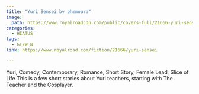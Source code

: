```yaml
---
title: "Yuri Sensei by phmmoura"
image:
  path: https://www.royalroadcdn.com/public/covers-full/21666-yuri-sensei.jpg
categories:
  - HIATUS
tags:
  - GL/WLW
link: https://www.royalroad.com/fiction/21666/yuri-sensei

---
```

Yuri, Comedy, Contemporary, Romance, Short Story, Female Lead, Slice of Life This is a few short stories about Yuri teachers, starting with The Teacher and the Cosplayer.

